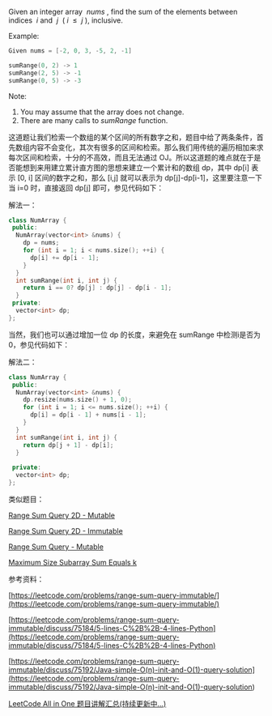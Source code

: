 Given an integer array  _nums_ , find the sum of the elements between indices  _i_ and  _j_  ( _i_  ≤  _j_ ), inclusive.

Example:

```cpp
Given nums = [-2, 0, 3, -5, 2, -1]

sumRange(0, 2) -> 1
sumRange(2, 5) -> -1
sumRange(0, 5) -> -3
```

Note:

1. You may assume that the array does not change.
1. There are many calls to _sumRange_ function.

这道题让我们检索一个数组的某个区间的所有数字之和，题目中给了两条条件，首先数组内容不会变化，其次有很多的区间和检索。那么我们用传统的遍历相加来求每次区间和检索，十分的不高效，而且无法通过 OJ。所以这道题的难点就在于是否能想到来用建立累计直方图的思想来建立一个累计和的数组 dp，其中 dp\[i\] 表示 \[0, i\] 区间的数字之和，那么 \[i,j\] 就可以表示为 dp\[j\]-dp\[i-1\]，这里要注意一下当 i=0 时，直接返回 dp\[j\] 即可，参见代码如下：

解法一：

```cpp
class NumArray {
 public:
  NumArray(vector<int> &nums) {
    dp = nums;
    for (int i = 1; i < nums.size(); ++i) {
      dp[i] += dp[i - 1];
    }
  }
  int sumRange(int i, int j) {
    return i == 0? dp[j] : dp[j] - dp[i - 1];
  }
 private:
  vector<int> dp;
};
```

当然，我们也可以通过增加一位 dp 的长度，来避免在 sumRange 中检测i是否为0，参见代码如下：

解法二：

```cpp
class NumArray {
 public:
  NumArray(vector<int> &nums) {
    dp.resize(nums.size() + 1, 0);
    for (int i = 1; i <= nums.size(); ++i) {
      dp[i] = dp[i - 1] + nums[i - 1];
    }
  }
  int sumRange(int i, int j) {
    return dp[j + 1] - dp[i];
  }
    
 private:
  vector<int> dp;
};
```

类似题目：

[Range Sum Query 2D - Mutable](http://www.cnblogs.com/grandyang/p/5300458.html)

[Range Sum Query 2D - Immutable](http://www.cnblogs.com/grandyang/p/4958789.html)

[Range Sum Query - Mutable](http://www.cnblogs.com/grandyang/p/4985506.html)

[Maximum Size Subarray Sum Equals k](http://www.cnblogs.com/grandyang/p/5336668.html)

参考资料：

[https://leetcode.com/problems/range-sum-query-immutable/](https://leetcode.com/problems/range-sum-query-immutable/)

[https://leetcode.com/problems/range-sum-query-immutable/discuss/75184/5-lines-C%2B%2B-4-lines-Python](https://leetcode.com/problems/range-sum-query-immutable/discuss/75184/5-lines-C%2B%2B-4-lines-Python)

[](<https://leetcode.com/problems/range-sum-query-immutable/discuss/75192/Java-simple-O(n)-init-and-O(1)-query-solution>)[https://leetcode.com/problems/range-sum-query-immutable/discuss/75192/Java-simple-O(n)-init-and-O(1)-query-solution](<https://leetcode.com/problems/range-sum-query-immutable/discuss/75192/Java-simple-O(n)-init-and-O(1)-query-solution>)

[LeetCode All in One 题目讲解汇总(持续更新中...)](http://www.cnblogs.com/grandyang/p/4606334.html)
